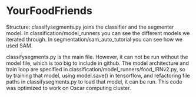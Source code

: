 # YourFoodFriends
Structure:
classifysegments.py joins the classifier and the segmenter model. In classification/model_runners you can see the different models we iterated through. In segmentation/sam_auto_tutorial you can see how we used SAM.

classifysegments.py is the main file. However, it can not be run without the model file, which is too big to include in github. The model architecture and train loop are specified in classification/model_runners/food_IRNv2.py, so by training that model, using model.save() in tensorflow, and refactoring file paths in classifysegments.py to load that model, it can be run. This code was optimized to work on Oscar computing cluster.